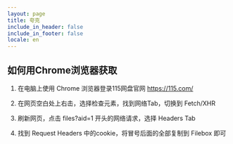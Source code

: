 ```yaml
---
layout: page
title: 夸克
include_in_header: false
include_in_footer: false
locale: en
---
```


## 如何用Chrome浏览器获取

1. 在电脑上使用 Chrome 浏览器登录115网盘官网 https://115.com/

2. 在网页空白处上右击，选择检查元素，找到网络Tab，切换到 Fetch/XHR

3. 刷新网页，点击 files?aid=1 开头的网络请求，选择 Headers Tab

4. 找到 Request Headers 中的cookie，将冒号后面的全部复制到 Filebox 即可


